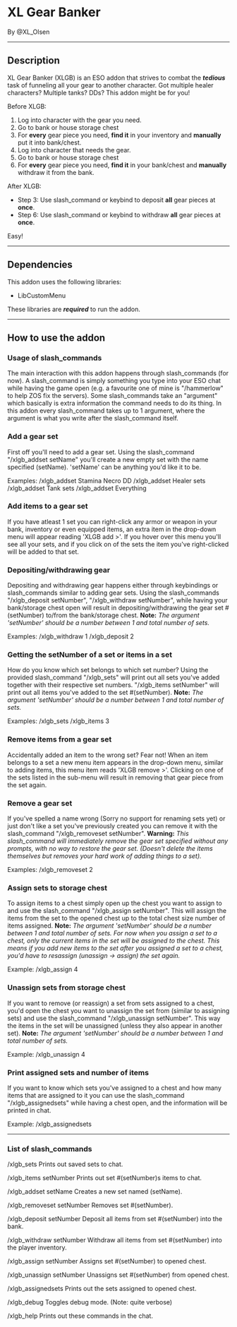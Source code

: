 # XL Gear Banker

By @XL_Olsen

***

## Description

XL Gear Banker (XLGB) is an ESO addon that strives to combat the ***tedious*** task of funneling all your gear to another character.
Got multiple healer characters? Multiple tanks? DDs? This addon might be for you!

Before XLGB:

1. Log into character with the gear you need.
2. Go to bank or house storage chest
3. For **every** gear piece you need, **find it** in your inventory and **manually** put it into bank/chest.
4. Log into character that needs the gear.
5. Go to bank or house storage chest
6. For **every** gear piece you need, **find it** in your bank/chest and **manually** withdraw it from the bank.

After XLGB:

- Step 3: Use slash_command or keybind to deposit **all** gear pieces at **once**.
- Step 6: Use slash_command or keybind to withdraw **all** gear pieces at **once**.

Easy!
***

## Dependencies

This addon uses the following libraries:

- LibCustomMenu

These libraries are ***required*** to run the addon.

***

## How to use the addon


### Usage of slash_commands

The main interaction with this addon happens through slash_commands (for now). A slash_command is simply something you type into your ESO chat while having the game open (e.g. a favourite one of mine is "/hammerlow" to help ZOS fix the servers). 
Some slash_commands take an "argument" which basically is extra information the command needs to do its thing. In this addon every slash_command takes up to 1 argument, where the argument is what you write after the slash_command itself.

### Add a gear set

First off you'll need to add a gear set. Using the slash_command "/xlgb_addset setName" you'll create a new empty set with the name specified (setName).
'setName' can be anything you'd like it to be.

Examples:
/xlgb_addset Stamina Necro DD
/xlgb_addset Healer sets
/xlgb_addset Tank sets
/xlgb_addset Everything

### Add items to a gear set

If you have atleast 1 set you can right-click any armor or weapon in your bank, inventory or even equipped items, an extra item in the drop-down menu will appear reading 'XLGB add >'.
If you hover over this menu you'll see all your sets, and if you click on of the sets the item you've right-clicked will be added to that set.

### Depositing/withdrawing gear

Depositing and withdrawing gear happens either through keybindings or slash_commands similar to adding gear sets. Using the slash_commands "/xlgb_deposit setNumber", "/xlgb_withdraw setNumber", while having your bank/storage chest open will result in depositing/withdrawing the gear set #(setNumber) to/from the bank/storage chest.
**Note:** *The argument 'setNumber' should be a number between 1 and total number of sets.*

Examples:
/xlgb_withdraw 1
/xlgb_deposit 2

### Getting the setNumber of a set or items in a set

How do you know which set belongs to which set number? Using the provided slash_command "/xlgb_sets" will print out all sets you've added together with their respective set numbers. "/xlgb_items setNumber" will print out all items you've added to the set #(setNumber).
**Note:** *The argument 'setNumber' should be a number between 1 and total number of sets.*

Examples:
/xlgb_sets
/xlgb_items 3

### Remove items from a gear set

Accidentally added an item to the wrong set? Fear not! When an item belongs to a set a new menu item appears in the drop-down menu, similar to adding items, this menu item reads 'XLGB remove >'.
Clicking on one of the sets listed in the sub-menu will result in removing that gear piece from the set again.

### Remove a gear set

If you've spelled a name wrong (Sorry no support for renaming sets yet) or just don't like a set you've previously created you can remove it with the slash_command  "/xlgb_removeset setNumber".
**Warning:** *This slash_command will immediately remove the gear set specified without any prompts, with no way to restore the gear set. (Doesn't delete the items themselves but removes your hard work of adding things to a set).*

Examples:
/xlgb_removeset 2

### Assign sets to storage chest

To assign items to a chest simply open up the chest you want to assign to and use the slash_command "/xlgb_assign setNumber". This will assign the items from the set to the opened chest up to the total chest size number of items assigned.
**Note:** *The argument 'setNumber' should be a number between 1 and total number of sets.*
*For now when you assign a set to a chest, only the current items in the set will be assigned to the chest. This means if you add new items to the set after you assigned a set to a chest, you'd have to resassign (unassign -> assign) the set again.*

Example:
/xlgb_assign 4

### Unassign sets from storage chest

If you want to remove (or reassign) a set from sets assigned to a chest, you'd open the chest you want to unassign the set from (similar to assigning sets) and use the slash_command "/xlgb_unassign setNumber". This way the items in the set will be unassigned (unless they also appear in another set).
**Note:** *The argument 'setNumber' should be a number between 1 and total number of sets.*

Example:
/xlgb_unassign 4

### Print assigned sets and number of items

If you want to know which sets you've assigned to a chest and how many items that are assigned to it you can use the slash_command "/xlgb_assignedsets" while having a chest open, and the information will be printed in chat.

Example:
/xlgb_assignedsets
***

### List of slash_commands

/xlgb_sets
Prints out saved sets to chat.

/xlgb_items setNumber
Prints out set #(setNumber)s items to chat.

/xlgb_addset setName
Creates a new set named (setName).

/xlgb_removeset setNumber
Removes set #(setNumber).

/xlgb_deposit setNumber
Deposit all items from set #(setNumber) into the bank.

/xlgb_withdraw setNumber
Withdraw all items from set #(setNumber) into the player inventory.

/xlgb_assign setNumber
Assigns set #(setNumber) to opened chest.

/xlgb_unassign setNumber
Unassigns set #(setNumber) from opened chest.

/xlgb_assignedsets
Prints out the sets assigned to opened chest.

/xlgb_debug
Toggles debug mode. (Note: quite verbose)

/xlgb_help
Prints out these commands in the chat.
